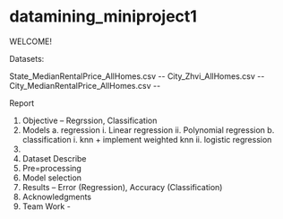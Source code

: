 # datamining_miniproject1

WELCOME!

Datasets:

State_MedianRentalPrice_AllHomes.csv -- 
City_Zhvi_AllHomes.csv -- 
City_MedianRentalPrice_AllHomes.csv -- 


Report


1.	Objective – Regrssion, Classification
2.	Models
	a. regression
    		i. Linear regression
   		ii. Polynomial regression
	  b. classification
    		i.  knn + implement weighted knn
    		ii. logistic regression
4.	
5.	Dataset Describe
6.	Pre=processing
7.	Model selection
8.	Results – Error (Regression), Accuracy (Classification)
9.	Acknowledgments
10.	Team Work - 
